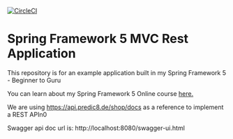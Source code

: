 [![CircleCI](https://circleci.com/gh/krlosh/spring5-mvc-rest.svg?style=svg)](https://circleci.com/gh/krlosh/spring5-mvc-rest)
# Spring Framework 5 MVC Rest Application

This repository is for an example application built in my Spring Framework 5 - Beginner to Guru

You can learn about my Spring Framework 5 Online course [here.](http://courses.springframework.guru/p/spring-framework-5-begginer-to-guru/?product_id=363173)

We are using https://api.predic8.de/shop/docs as a reference to implement a REST APIn0

Swagger api doc url is: http://localhost:8080/swagger-ui.html
